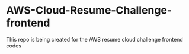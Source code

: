 # AWS-Cloud-Resume-Challenge-frontend
This repo is being created for the AWS resume cloud challenge frontend codes
